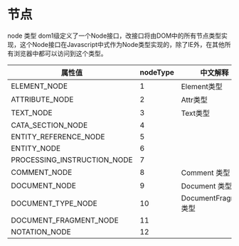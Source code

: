 # 节点

node 类型
dom1级定义了一个Node接口，改接口将由DOM中的所有节点类型实现，这个Node接口在Javascript中式作为Node类型实现的，除了IE外，在其他所有浏览器中都可以访问到这个类型。

属性值                             |        nodeType   |       中文解释
-----                             |         ------    |       ------
ELEMENT_NODE                      |    1              |       Element类型
ATTRIBUTE_NODE                    |    2              |       Attr类型
TEXT_NODE                         |    3              |       Text类型
CATA_SECTION_NODE                 |    4              |
ENTITY_REFERENCE_NODE             |    5              |
ENTITY_NODE                       |    6              |
PROCESSING_INSTRUCTION_NODE       |    7              |
COMMENT_NODE                      |    8              |       Comment 类型
DOCUMENT_NODE                     |    9              |       Document 类型
DOCUMENT_TYPE_NODE                |    10             |       DocumentFragment 类型
DOCUMENT_FRAGMENT_NODE            |    11             |
NOTATION_NODE                     |    12             |